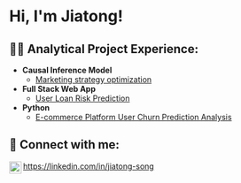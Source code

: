 <h1>Hi, I'm Jiatong! <br/>

<h2>👨‍💻 Analytical Project Experience:</h2>

- <b>Causal Inference Model</b>
  - [Marketing strategy optimization](https://github.com/JiatongSong/Marketing-strategy-optimization/blob/main/Marketing%20strategy%20optimization.ipynb)
- <b>Full Stack Web App </b>
  - [User Loan Risk Prediction](https://github.com/JiatongSong/Customer-Loan-Risk-Analysis/blob/main/Customer%20Loan%20Risk.ipynb) 
- <b>Python</b>
  - [E-commerce Platform User Churn Prediction Analysis](https://github.com/JiatongSong/E-commerce-Platform-User-Churn-Prediction-Analysis/blob/main/%E7%94%B5%E5%95%86%E5%B9%B3%E5%8F%B0%E7%94%A8%E6%88%B7%E6%B5%81%E5%A4%B1%E9%A2%84%E6%B5%8B%E5%88%86%E6%9E%90_ChurnAnalysis.ipynb)


<h2> 🤳 Connect with me:</h2>

<img align="left" alt="JoshMadakor | LinkedIn" width="22px" src="https://cdn.jsdelivr.net/npm/simple-icons@v3/icons/linkedin.svg" />https://linkedin.com/in/jiatong-song

<!--
**joshmadakor1/joshmadakor1** is a ✨ _special_ ✨ repository because its `README.md` (this file) appears on your GitHub profile.

Here are some ideas to get you started:

- 🔭 I’m currently working on ...
- 🌱 I’m currently learning ...
- 👯 I’m looking to collaborate on ...
- 🤔 I’m looking for help with ...
- 💬 Ask me about ...
- 📫 How to reach me: ...
- 😄 Pronouns: ...
- ⚡ Fun fact: ...
-->
